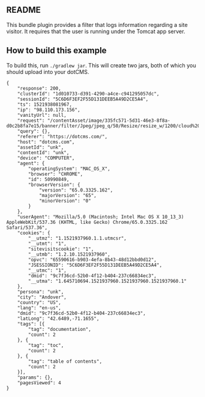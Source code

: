
README
------

This bundle plugin provides a filter that logs information regarding a site visitor.  It requires that the user is running under the Tomcat app server.


How to build this example
-------------------------

To build this, run  `./gradlew jar`.  This will create two jars, both of which you should upload into your dotCMS.



```
{
	"response": 200,
	"clusterId": "1d010733-d391-4290-a4ce-c941295057dc",
	"sessionId": "5C6D6F3EF2F55D131DEEB5A49D2CE5A4",
	"ts": 1521938081967,
	"ip": "98.110.173.156",
	"vanityUrl": null,
	"request": "/contentAsset/image/335fc571-5d31-46e3-8f8a-d0c2b8fa7e15/banner/filter/Jpeg/jpeg_q/50/Resize/resize_w/1200/cloud%20computer.png",
	"query": {},
	"referer": "https://dotcms.com/",
	"host": "dotcms.com",
	"assetId": "unk",
	"contentId": "unk",
	"device": "COMPUTER",
	"agent": {
		"operatingSystem": "MAC_OS_X",
		"browser": "CHROME",
		"id": 50990849,
		"browserVersion": {
			"version": "65.0.3325.162",
			"majorVersion": "65",
			"minorVersion": "0"
		}
	},
	"userAgent": "Mozilla/5.0 (Macintosh; Intel Mac OS X 10_13_3) AppleWebKit/537.36 (KHTML, like Gecko) Chrome/65.0.3325.162 Safari/537.36",
	"cookies": {
		"__utmz": "1.1521937960.1.1.utmcsr",
		"__utmt": "1",
		"sitevisitscookie": "1",
		"__utmb": "1.2.10.1521937960",
		"opvc": "65590616-b903-4efa-8b43-48d12bbd0d12",
		"JSESSIONID": "5C6D6F3EF2F55D131DEEB5A49D2CE5A4",
		"__utmc": "1",
		"dmid": "9c7f36cd-52b0-4f12-b404-237c66834ec3",
		"__utma": "1.645710694.1521937960.1521937960.1521937960.1"
	},
	"persona": "unk",
	"city": "Andover",
	"country": "US",
	"lang": "en-us",
	"dmid": "9c7f36cd-52b0-4f12-b404-237c66834ec3",
	"latLong": "42.6489,-71.1655",
	"tags": [{
		"tag": "documentation",
		"count": 2
	}, {
		"tag": "toc",
		"count": 2
	}, {
		"tag": "table of contents",
		"count": 2
	}],
	"params": {},
	"pagesViewed": 4
}
```
